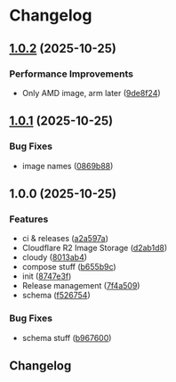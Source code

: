 # Changelog

## [1.0.2](https://github.com/BigBeautifulBoycott/strapi/compare/v1.0.1...v1.0.2) (2025-10-25)


### Performance Improvements

* Only AMD image, arm later ([9de8f24](https://github.com/BigBeautifulBoycott/strapi/commit/9de8f245a21aafafeb2aa1ebb7fa40f1126d7b24))

## [1.0.1](https://github.com/BigBeautifulBoycott/strapi/compare/v1.0.0...v1.0.1) (2025-10-25)


### Bug Fixes

* image names ([0869b88](https://github.com/BigBeautifulBoycott/strapi/commit/0869b887511d9c40c4856f6764c5d9a282f7bf40))

## 1.0.0 (2025-10-25)


### Features

* ci & releases ([a2a597a](https://github.com/BigBeautifulBoycott/strapi/commit/a2a597a84bc5b36ca7b2667d0c782b386377bd5a))
* Cloudflare R2 Image Storage ([d2ab1d8](https://github.com/BigBeautifulBoycott/strapi/commit/d2ab1d8a5092a8736510bd82b42fd3eb3de7fffd))
* cloudy ([8013ab4](https://github.com/BigBeautifulBoycott/strapi/commit/8013ab484cccd492b3c85b89f1b65549977c2828))
* compose stuff ([b655b9c](https://github.com/BigBeautifulBoycott/strapi/commit/b655b9c15348cc1beb18c3b8cb1da8b4a37fc050))
* init ([8747e3f](https://github.com/BigBeautifulBoycott/strapi/commit/8747e3fb57feca9ec8e55d5d1a11007483d7f4b5))
* Release management ([7f4a509](https://github.com/BigBeautifulBoycott/strapi/commit/7f4a509ca64bfbab6859102603de9e5485d71f10))
* schema ([f526754](https://github.com/BigBeautifulBoycott/strapi/commit/f5267543e5549eb3cb872d2a2779827f9ef0cd45))


### Bug Fixes

* schema stuff ([b967600](https://github.com/BigBeautifulBoycott/strapi/commit/b96760033a6db1e6788e149713b3833d64b17c2e))

## Changelog
